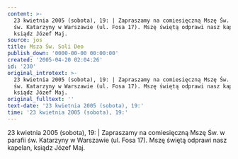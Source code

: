 ```yaml
---
content: >-
  23 kwietnia 2005 (sobota), 19: | Zapraszamy na comiesięczną Mszę Św. w parafii
  św. Katarzyny w Warszawie (ul. Fosa 17). Mszę świętą odprawi nasz kapelan,
  ksiądz Józef Maj.
source: jos
title: Msza Św. Soli Deo
publish_down: '0000-00-00 00:00:00'
created: '2005-04-20 02:04:26'
id: '230'
original_introtext: >-
  23 kwietnia 2005 (sobota), 19: | Zapraszamy na comiesięczną Mszę Św. w parafii
  św. Katarzyny w Warszawie (ul. Fosa 17). Mszę świętą odprawi nasz kapelan,
  ksiądz Józef Maj.
original_fulltext: ''
text-date: '23 kwietnia 2005 (sobota), 19:'
time: '23 kwietnia 2005 (sobota), 19:'
---
```

23 kwietnia 2005 (sobota), 19: | Zapraszamy na comiesięczną Mszę Św. w parafii św. Katarzyny w Warszawie (ul. Fosa 17). Mszę świętą odprawi nasz kapelan, ksiądz Józef Maj.

<!--{{json:{"created_date":"2005-04-20 02:04:26","publish_down":"0000-00-00 00:00:00","id":"230"}}}-->